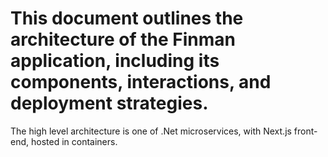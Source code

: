 # This document outlines the architecture of the Finman application, including its components, interactions, and deployment strategies.

The high level architecture is one of .Net microservices, with Next.js front-end, hosted in containers.